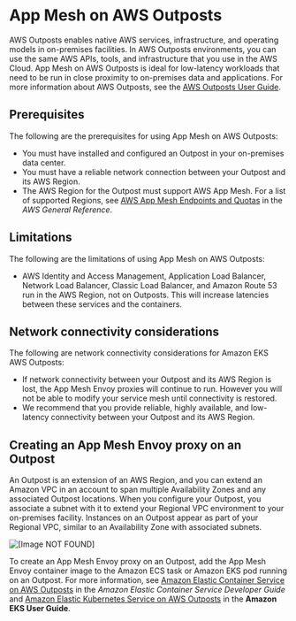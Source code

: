 # App Mesh on AWS Outposts<a name="app-mesh-on-outposts"></a>

AWS Outposts enables native AWS services, infrastructure, and operating models in on\-premises facilities\. In AWS Outposts environments, you can use the same AWS APIs, tools, and infrastructure that you use in the AWS Cloud\. App Mesh on AWS Outposts is ideal for low\-latency workloads that need to be run in close proximity to on\-premises data and applications\. For more information about AWS Outposts, see the [AWS Outposts User Guide](https://docs.aws.amazon.com/outposts/latest/userguide/)\.

## Prerequisites<a name="app-mesh-outposts-prereq"></a>

 The following are the prerequisites for using App Mesh on AWS Outposts:
+ You must have installed and configured an Outpost in your on\-premises data center\.
+ You must have a reliable network connection between your Outpost and its AWS Region\.
+ The AWS Region for the Outpost must support AWS App Mesh\. For a list of supported Regions, see [AWS App Mesh Endpoints and Quotas](https://docs.aws.amazon.com/general/latest/gr/appmesh.html) in the *AWS General Reference*\.

## Limitations<a name="app-mesh-outposts-limit"></a>

The following are the limitations of using App Mesh on AWS Outposts:
+ AWS Identity and Access Management, Application Load Balancer, Network Load Balancer, Classic Load Balancer, and Amazon Route 53 run in the AWS Region, not on Outposts\. This will increase latencies between these services and the containers\.

## Network connectivity considerations<a name="app-mesh-outposts-considerations"></a>

The following are network connectivity considerations for Amazon EKS AWS Outposts:
+ If network connectivity between your Outpost and its AWS Region is lost, the App Mesh Envoy proxies will continue to run\. However you will not be able to modify your service mesh until connectivity is restored\.
+ We recommend that you provide reliable, highly available, and low\-latency connectivity between your Outpost and its AWS Region\.

## Creating an App Mesh Envoy proxy on an Outpost<a name="app-mesh-outposts-create"></a>

An Outpost is an extension of an AWS Region, and you can extend an Amazon VPC in an account to span multiple Availability Zones and any associated Outpost locations\. When you configure your Outpost, you associate a subnet with it to extend your Regional VPC environment to your on\-premises facility\. Instances on an Outpost appear as part of your Regional VPC, similar to an Availability Zone with associated subnets\.

![\[Image NOT FOUND\]](http://docs.aws.amazon.com/app-mesh/latest/userguide/images/network-components.png)

 To create an App Mesh Envoy proxy on an Outpost, add the App Mesh Envoy container image to the Amazon ECS task or Amazon EKS pod running on an Outpost\. For more information, see [Amazon Elastic Container Service on AWS Outposts](https://docs.aws.amazon.com/AmazonECS/latest/developerguide/ecs-on-outposts.html) in the *Amazon Elastic Container Service Developer Guide* and [Amazon Elastic Kubernetes Service on AWS Outposts](https://docs.aws.amazon.com/eks/latest/userguide/eks-on-outposts.html) in the **Amazon EKS User Guide**\.